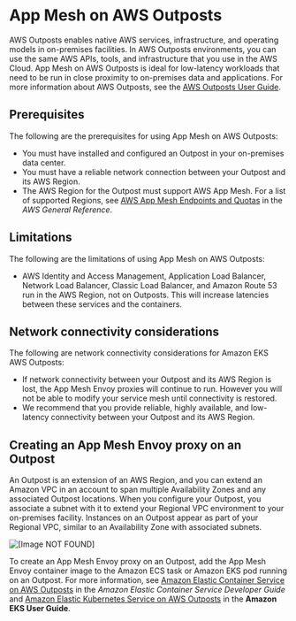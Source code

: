 # App Mesh on AWS Outposts<a name="app-mesh-on-outposts"></a>

AWS Outposts enables native AWS services, infrastructure, and operating models in on\-premises facilities\. In AWS Outposts environments, you can use the same AWS APIs, tools, and infrastructure that you use in the AWS Cloud\. App Mesh on AWS Outposts is ideal for low\-latency workloads that need to be run in close proximity to on\-premises data and applications\. For more information about AWS Outposts, see the [AWS Outposts User Guide](https://docs.aws.amazon.com/outposts/latest/userguide/)\.

## Prerequisites<a name="app-mesh-outposts-prereq"></a>

 The following are the prerequisites for using App Mesh on AWS Outposts:
+ You must have installed and configured an Outpost in your on\-premises data center\.
+ You must have a reliable network connection between your Outpost and its AWS Region\.
+ The AWS Region for the Outpost must support AWS App Mesh\. For a list of supported Regions, see [AWS App Mesh Endpoints and Quotas](https://docs.aws.amazon.com/general/latest/gr/appmesh.html) in the *AWS General Reference*\.

## Limitations<a name="app-mesh-outposts-limit"></a>

The following are the limitations of using App Mesh on AWS Outposts:
+ AWS Identity and Access Management, Application Load Balancer, Network Load Balancer, Classic Load Balancer, and Amazon Route 53 run in the AWS Region, not on Outposts\. This will increase latencies between these services and the containers\.

## Network connectivity considerations<a name="app-mesh-outposts-considerations"></a>

The following are network connectivity considerations for Amazon EKS AWS Outposts:
+ If network connectivity between your Outpost and its AWS Region is lost, the App Mesh Envoy proxies will continue to run\. However you will not be able to modify your service mesh until connectivity is restored\.
+ We recommend that you provide reliable, highly available, and low\-latency connectivity between your Outpost and its AWS Region\.

## Creating an App Mesh Envoy proxy on an Outpost<a name="app-mesh-outposts-create"></a>

An Outpost is an extension of an AWS Region, and you can extend an Amazon VPC in an account to span multiple Availability Zones and any associated Outpost locations\. When you configure your Outpost, you associate a subnet with it to extend your Regional VPC environment to your on\-premises facility\. Instances on an Outpost appear as part of your Regional VPC, similar to an Availability Zone with associated subnets\.

![\[Image NOT FOUND\]](http://docs.aws.amazon.com/app-mesh/latest/userguide/images/network-components.png)

 To create an App Mesh Envoy proxy on an Outpost, add the App Mesh Envoy container image to the Amazon ECS task or Amazon EKS pod running on an Outpost\. For more information, see [Amazon Elastic Container Service on AWS Outposts](https://docs.aws.amazon.com/AmazonECS/latest/developerguide/ecs-on-outposts.html) in the *Amazon Elastic Container Service Developer Guide* and [Amazon Elastic Kubernetes Service on AWS Outposts](https://docs.aws.amazon.com/eks/latest/userguide/eks-on-outposts.html) in the **Amazon EKS User Guide**\.